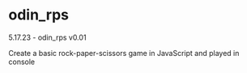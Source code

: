 # odin_rps

5.17.23 - odin_rps v0.01

Create a basic rock-paper-scissors game in JavaScript and played in console
